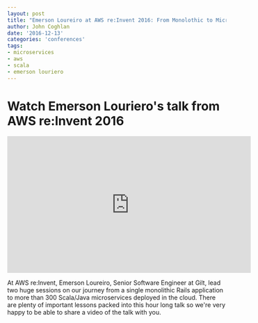 ```yaml
---
layout: post
title: "Emerson Loureiro at AWS re:Invent 2016: From Monolothic to Microservices - Gilt's Journey to Microservices on AWS"
author: John Coghlan
date: '2016-12-13'
categories: 'conferences'
tags:
- microservices
- aws
- scala
- emerson louriero
---
```


# Watch Emerson Louriero's talk from AWS re:Invent 2016

<p align="center">
<div style="text-align:center;"><iframe width="560" height="315" src="https://www.youtube.com/embed/oRIYtOsAlzk" frameborder="0" allowfullscreen></iframe></div>
</p>

At AWS re:Invent, Emerson Loureiro, Senior Software Engineer at Gilt, lead two huge sessions on our journey from a single monolithic Rails application to more than 300 Scala/Java microservices deployed in the cloud. There are plenty of important lessons packed into this hour long talk so we're very happy to be able to share a video of the talk with you.
